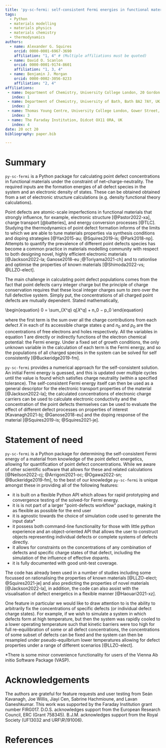 ```yaml
---
title: 'py-sc-fermi: self-consistent Fermi energies in functional materials'
tags:
  - Python
  - materials modelling
  - materials physics
  - materials chemistry
  - thermodynamics
authors:
  - name: Alexander G. Squires 
    orcid: 0000-0001-6967-3690
    affiliation: "1, 4" # (Multiple affiliations must be quoted)
  - name: David O. Scanlon
    orcid: 0000-0001-9174-8601
    affiliation: "1, 3, 4"
  - name: Benjamin J. Morgan 
    orcid: 0000-0002-3056-8233
    affiliation: "2, 4"
affiliations:
 - name: Department of Chemistry, University College London, 20 Gordon Street, London WC1H 0AJ, UK
   index: 1
 - name: Department of Chemistry, University of Bath, Bath BA2 7AY, UK
   index: 2
 - name: Thomas Young Centre, University College London, Gower Street, London WC1E 6BT, UK
   index: 3
 - name: The Faraday Institution, Didcot OX11 ORA, UK
   index: 4
date: 20 oct 20
bibliography: paper.bib

---
```


# Summary

`py-sc-fermi` is a Python package for calculating point defect concentrations in functional materials under the constraint of net&ndash;charge-neutrality. The required inputs are the formation energies of all defect species in the system and an electronic density of states. These can be obtained obtained from a set of electronic structure calculations (e.g. density functional theory calculations).

Point defects are atomic-scale imperfections in functional materials that strongly influence, for example, electronic structure [@Pastor2022-xa], charge transport [@batteries], and energy conversion processes [@TLC]. Studying the thermodynamics of point defect formation informs of the limits to which we are able to tune materials properties via synthesis conditions and doping strategies [@Yan2015-au; @Squires2019-is; @Park2018-np]. Attempts to quantify the prevalence of different point defects species has become a common practice in materials modelling community with respect to both designing novel, highly efficient electronic materials [@Jackson2022-la; Ganose2018-eu ;@Toriyama2021-ch] and to rationlise and optimise the properties of known materials [@Shimoda2022-vs; @LLZO-elect]. 

The main challenge in calculating point defect populations comes from the fact that point defects carry integer charge but the principle of charge conservation requires that these local integer charges sum to zero over the full defective system. Simply put, the concentrations of all charged point defects are mutually dependent. Stated mathematically,

\begin{equation}
0 = \sum_{X^𝑞} q\[𝑋^𝑞\] + n_0 − p_0
\end{equation}

where the first term is the sum over all the charge contributions from each defect $X$ in each of its accessible charge states $q$ and $n_0$ and $p_0$ are the concentrations of free electrons and holes respectively. All the variables in equation 1 are directly or indirectly functions of the electron chemical potential: the Fermi energy. Under a fixed set of growth conditions, the only unknown variable in the calculation of each term is the Fermi energy, and so the populations of all charged species in the system can be solved for self consistently [@Buckeridge2019-fm].

`py-sc-fermi` provides a numerical approach for the self-consistent solution. An initial Fermi energy is guessed, and this is updated over multiple cycles until the value is found which satisfies charge neutrality (within a specified tolerance). The self-consistent Fermi energy itself can then be used as a general descriptor for the electronic transport properties of the material [@Jackson2022-la]; the calculated concentrations of electronic charge carriers can be used to calculate electronic conductivity and the concentration of the point defects themselves can be used to evaluate the effect of different defect processes on properties of interest [Kavanagh2021-bj; @Ganose2018-eu] and the doping response of the material [@Squires2019-is; @Squires2021-je].

# Statement of need

`py-sc-fermi` is a Python package for determining the self-consistent Fermi energy of a material from knowledge of the point defect
energetics, allowing for quantification of point defect concentrations. While we aware of other scientific software that allows for these and related calculations [@Neilson2022-cj; @Arrigoni2021-oc; @Ogawa2022-sn; @Buckeridge2019-fm], to the best of our knowledge `py-sc-fermi` is unique amongst these in providing all of the following features:

  - it is built on a flexible Python API which allows for rapid prototyping and convergence testing of the solved-for Fermi energy.
  - it is is not part of a larger "point-defects workflow" package, making it as flexible as possible for the end user
  - it is agnostic towards the choice of simulation code used to generate the input data*
  - it possess both command-line functionality for those with little python experience and an object-oriented API that allows the user to construct objects representing individual defects or complete systems of defects directly.
  - it allows for constraints on the concentrations of any combination of defects and specific charge states of that defect, including the simulation of the influence of effective dopants.
  - it is fully documented with good unit-test coverage.

The code has already been used in a number of studies including some focussed on rationalising the 
properties of known materials [@LLZO-elect; @Squires2021-je] and also predicting the properties of novel materials [@Jackson2022-la], in addition, the code can also assist with the visualisation of defect energetics in a flexible manner [@Haouari2021-xz].

One feature in particular we would like to draw attention to is the ability to arbitrarily fix the concentrations of specific defects (or individual defect charge states). For example, if we wish to simulate a system in which defects form at high temperature, but then the system was rapidly cooled to a lower operating temperature such that kinetic barriers were too high for full re-equilibration of some or all defect concentrations, the concentrations of some subset of defects can be fixed and the  system can then be resampled under pseudo-equilbrium lower temperatures allowing for defect properties under a range of different scenarios [@LLZO-elect]. 

*There is some minor convenience functionality for users of the Vienna Ab initio Software Package (VASP).



# Acknowledgements

The authors are grateful for feature requests and user testing from Seán Kavanagh, Joe Willis, Jiayi Cen, Sabrine Hachmioune, and Lavan Ganeshkumar. This work was supported by the Faraday Institution grant number FIRG017. D.O.S. acknowledges support from the European Research Council, ERC (Grant 758345). B.J.M. acknowledges support from the Royal Society (UF13032 and URF\\R\\191006).

# References
